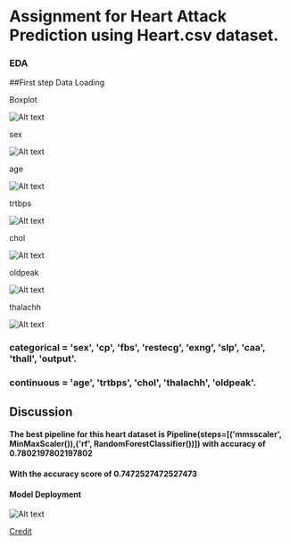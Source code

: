 # Assignment for Heart Attack Prediction using Heart.csv dataset.

### EDA 
##First step Data Loading





Boxplot

![Alt text](https://github.com/AMMARHAFIZ8/heart_assignment/blob/main/Figure%202022-06-21%20192108%20boxplot.png)

sex

![Alt text](https://github.com/AMMARHAFIZ8/heart_assignment/blob/main/Figure%202022-06-21%20192035%20sex.png)

age

![Alt text](https://github.com/AMMARHAFIZ8/heart_assignment/blob/main/Figure%202022-06-21%20192256%20age.png)

trtbps

![Alt text](https://github.com/AMMARHAFIZ8/heart_assignment/blob/main/Figure%202022-06-21%20192229%20trtbps.png)

chol

![Alt text](https://github.com/AMMARHAFIZ8/heart_assignment/blob/main/Figure%202022-06-21%20192210%20chol.png)

oldpeak

![Alt text](https://github.com/AMMARHAFIZ8/heart_assignment/blob/main/Figure%202022-06-21%20192130%20oldpeak.png)

thalachh

![Alt text](https://github.com/AMMARHAFIZ8/heart_assignment/blob/main/Figure%202022-06-21%20192148%20thalachh.png)


### categorical = 'sex', 'cp', 'fbs', 'restecg', 'exng', 'slp', 'caa', 'thall', 'output'.
### continuous = 'age', 'trtbps', 'chol', 'thalachh', 'oldpeak'.

## Discussion

#### The best pipeline for this heart dataset is Pipeline(steps=[('mmsscaler', MinMaxScaler()),('rf', RandomForestClassifier())]) with accuracy of 0.7802197802197802
#### With the accuracy score of 0.7472527472527473


#### Model Deployment 
![Alt text](https://github.com/AMMARHAFIZ8/heart_assignment/blob/main/Deploy%20App%20for%20Heart%20Attack%20(Browser).PNG)




[Credit  ](http://archive.ics.uci.edu/ml/datasets/Heart+Disease)

